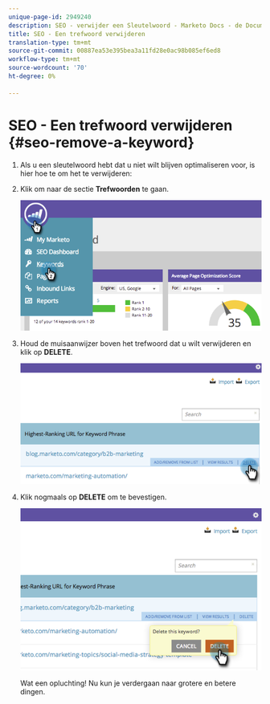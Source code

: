 ```yaml
---
unique-page-id: 2949240
description: SEO - verwijder een Sleutelwoord - Marketo Docs - de Documentatie van het Product
title: SEO - Een trefwoord verwijderen
translation-type: tm+mt
source-git-commit: 00887ea53e395bea3a11fd28e0ac98b085ef6ed8
workflow-type: tm+mt
source-wordcount: '70'
ht-degree: 0%

---
```



# SEO - Een trefwoord verwijderen {#seo-remove-a-keyword}

1. Als u een sleutelwoord hebt dat u niet wilt blijven optimaliseren voor, is hier hoe te om het te verwijderen:
1. Klik om naar de sectie **Trefwoorden** te gaan.

   ![](assets/image2014-9-18-13-3a35-3a52.png)

1. Houd de muisaanwijzer boven het trefwoord dat u wilt verwijderen en klik op **DELETE**.

   ![](assets/image2014-9-18-13-3a36-3a6.png)

1. Klik nogmaals op **DELETE** om te bevestigen.

   ![](assets/image2014-9-18-13-3a36-3a11.png)

   Wat een opluchting! Nu kun je verdergaan naar grotere en betere dingen.

